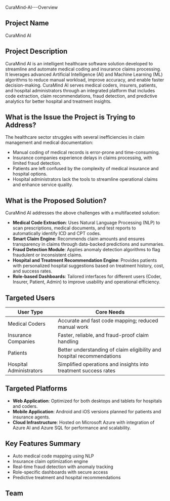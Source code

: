 CuraMind-AI---Overview

## Project Name
CuraMind AI

## Project Description
CuraMind AI is an intelligent healthcare software solution developed to streamline and automate medical coding and insurance claims processing. It leverages advanced Artificial Intelligence (AI) and Machine Learning (ML) algorithms to reduce manual workload, improve accuracy, and enable faster decision-making. CuraMind AI serves medical coders, insurers, patients, and hospital administrators through an integrated platform that includes code extraction, claim recommendations, fraud detection, and predictive analytics for better hospital and treatment insights.

## What is the Issue the Project is Trying to Address?
The healthcare sector struggles with several inefficiencies in claim management and medical documentation:
- Manual coding of medical records is error-prone and time-consuming.
- Insurance companies experience delays in claims processing, with limited fraud detection.
- Patients are left confused by the complexity of medical insurance and hospital options.
- Hospital administrators lack the tools to streamline operational claims and enhance service quality.

## What is the Proposed Solution?
CuraMind AI addresses the above challenges with a multifaceted solution:
- **Medical Code Extraction**: Uses Natural Language Processing (NLP) to scan prescriptions, medical documents, and test reports to automatically identify ICD and CPT codes.
- **Smart Claim Engine**: Recommends claim amounts and ensures transparency in claims through data-backed predictions and summaries.
- **Fraud Detection Module**: Applies anomaly detection algorithms to flag fraudulent or inconsistent claims.
- **Hospital and Treatment Recommendation Engine**: Provides patients with personalized hospital suggestions based on treatment history, cost, and success rates.
- **Role-based Dashboards**: Tailored interfaces for different users (Coder, Insurer, Patient, Admin) to improve usability and operational efficiency.

## Targeted Users
| User Type            | Core Needs                                                            |
|----------------------|------------------------------------------------------------------------|
| Medical Coders        | Accurate and fast code mapping; reduced manual work                  |
| Insurance Companies   | Faster, reliable, and fraud-proof claim handling                     |
| Patients              | Better understanding of claim eligibility and hospital recommendations|
| Hospital Administrators| Simplified operations and insights into treatment success rates     |

## Targeted Platforms
- **Web Application**: Optimized for both desktops and tablets for hospitals and coders.
- **Mobile Application**: Android and iOS versions planned for patients and insurance agents.
- **Cloud Infrastructure**: Hosted on Microsoft Azure with integration of Azure AI and Azure SQL for performance and scalability.

## Key Features Summary
- Auto medical code mapping using NLP
- Insurance claim optimization engine
- Real-time fraud detection with anomaly tracking
- Role-specific dashboards with secure access
- Predictive treatment and hospital recommendations

## Team



